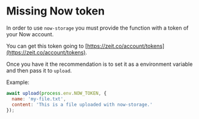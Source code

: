 # Missing Now token
In order to use `now-storage` you must provide the function with a token of your Now account.

You can get this token going to [https://zeit.co/account/tokens](https://zeit.co/account/tokens).

Once you have it the recommendation is to set it as a environment variable and then pass it to `upload`.

Example:
```js
await upload(process.env.NOW_TOKEN, {
  name: 'my-file.txt',
  content: 'This is a file uploaded with now-storage.'
});
```
